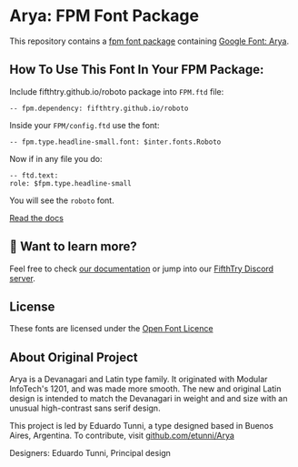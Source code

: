 # Arya: FPM Font Package

This repository contains a [fpm font package](https://fpm.dev/featured/fonts/) containing [Google Font: 
Arya](https://fonts.google.com/specimen/Arya/about).

## How To Use This Font In Your FPM Package:


Include fifthtry.github.io/roboto package into `FPM.ftd` file:

```ftd
-- fpm.dependency: fifthtry.github.io/roboto
```

Inside your `FPM/config.ftd` use the font:

```ftd
-- fpm.type.headline-small.font: $inter.fonts.Roboto
```

Now if in any file you do:

```ftd
-- ftd.text:
role: $fpm.type.headline-small
```

You will see the `roboto` font.

[Read the docs](https://fifthtry.github.io/arya-font)

## 👀 Want to learn more?

Feel free to check [our documentation](https://fpm.dev/) or jump into our [FifthTry Discord 
server](https://discord.gg/bucrdvptYd).

## License

These fonts are licensed under the [Open Font Licence](https://scripts.sil.org/cms/scripts/page.php?site_id=nrsi&id=OFL)

## About Original Project

Arya is a Devanagari and Latin type family. It originated with Modular InfoTech's 1201, and was made more smooth. The new and original Latin design is intended to match the Devanagari in weight and and size with an unusual high-contrast sans serif design.

This project is led by Eduardo Tunni, a type designed based in Buenos Aires, Argentina. To contribute, visit [github.com/etunni/Arya](https://github.com/etunni/Arya)

Designers: Eduardo Tunni, Principal design


